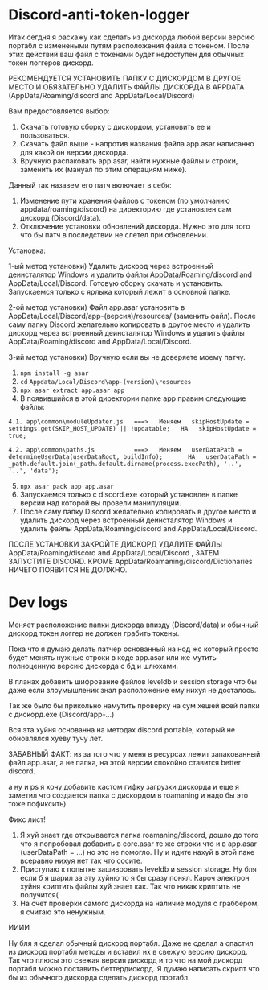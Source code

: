 # Discord-anti-token-logger

Итак сегдня я раскажу как сделать из дискорда любой версии версию портабл с изменеными путям расположения файла с токеном.
После этих действий ваш файл с токенами будет недоступен для обычных токен логгеров дискорд.

РЕКОМЕНДУЕТСЯ УСТАНОВИТЬ ПАПКУ С ДИСКОРДОМ В ДРУГОЕ МЕСТО И ОБЯЗАТЕЛЬНО УДАЛИТЬ ФАЙЛЫ ДИСКОРДА В APPDATA (AppData/Roaming/discord and AppData/Local/Discord)

Вам предостовляется выбор:
1) Скачать готовую сборку с дискордом, установить ее и пользоваться. 
2) Скачать файл выше - напротив названия файла app.asar написанно для какой он версии дискорда.
3) Вручную распаковать app.asar, найти нужные файлы и строки, заменить их (мануал по этим операциям 
ниже).

Данный так назавем его патч включает в себя:
1) Изменение пути хранения файлов с токеном (по умолчанию appdata/roaming/discord) на директорию где установлен сам дискорд (Discord/data).
2) Отключение установки обновлений дискорда. Нужно это для того что бы патч в последствии не слетел при обновлении. 

Установка:

1-ый метод установки) Удалить дискорд через встроенный деинсталятор Windows и удалить файлы AppData/Roaming/discord and AppData/Local/Discord. Готовую сборку скачать и установить. Запускаемся только с ярлыка который лежит в основной папке.

2-ой метод установки) Файл app.asar установить в AppData/Local/Discord/app-(версия)/resources/ (заменить файл). После саму папку Discord желательно копировать в другое место и удалить дискорд через встроенный деинсталятор Windows и удалить файлы AppData/Roaming/discord and AppData/Local/Discord.

3-ий метод установки) Вручную если вы не доверяете моему патчу.
  1. `npm install -g asar`
  2. `cd` `Appdata/Local/Discord\app-(version)\resources`
  3. `npx asar extract app.asar app`
  4. В появившийся в этой директории папке app правим следующие файлы:

    4.1. app\common\moduleUpdater.js   ===>   Меняем   skipHostUpdate = settings.get(SKIP_HOST_UPDATE) || !updatable;   НА   skipHostUpdate = true;

    4.2. app\common\paths.js           ===>   Меняем   userDataPath = determineUserData(userDataRoot, buildInfo);       НА   userDataPath = _path.default.join(_path.default.dirname(process.execPath), '..', '..', 'data');
  
  5. `npx asar pack app app.asar`
  6. Запускаемся только с discord.exe который установлен в папке версии над которой вы провели манипуляции.
  7. После саму папку Discord желательно копировать в другое место и удалить дискорд через встроенный деинсталятор Windows и удалить файлы AppData/Roaming/discord and AppData/Local/Discord.

ПОСЛЕ УСТАНОВКИ ЗАКРОЙТЕ ДИСКОРД УДАЛИТЕ ФАЙЛЫ AppData/Roaming/discord and AppData/Local/Discord , ЗАТЕМ ЗАПУСТИТЕ DISCORD. КРОМЕ AppData/Roamaning/discord/Dictionaries НИЧЕГО ПОЯВИТСЯ НЕ ДОЛЖНО.




















# Dev logs

Меняет расположение папки дискорда впизду (Discord/data) и обычный дискорд токен логгер не должен грабить токены.

Пока что я думаю делать патчер основанный на нод жс который просто будет менять нужные строки в коде app.asar или же мутить полноценную версию дискорда с бд и шлюхами.

В планах добавить шифрование файлов leveldb и session storage что бы даже если злоумышленик знал расположение ему нихуя не досталось.

Так же было бы прикольно намутить проверку на сум хешей всей папки с дискорд.ехе (Discord/app-...)

Вся эта хуйня основанна на методах discord portable, который не обновлялся хуеву тучу лет.

ЗАБАВНЫЙ ФАКТ: из за того что у меня в ресурсах лежит запакованный файл app.asar, а не папка, на этой версии спокойно ставится better discord.

а ну и ps я хочу добавить кастом гифку загрузки дискорда и еще я заметил что создается папка с дискордом в roamaning и надо бы это тоже пофиксить)

Фикс лист!

1) Я хуй знает где открывается папка roamaning/discord, дошло до того что я попробовал добавить в core.asar те же строки что и в app.asar (userDataPath = ...) но это не помогло.
Ну и идите нахуй в этой паке всеравно нихуя нет так что сосите.
2) Приступаю к попытке зашивровать leveldb и session storage. Ну бля если б я шарил за эту хуйню то я бы сразу понял. Кароч электрон хуйня криптить файлы хуй знает как. Так что никак криптить не получится(
3) На счет проверки самого дискорда на наличие модуля с граббером, я считаю это ненужным.

ИИИИ

Ну бля я сделал обычный дискорд портабл. Даже не сделал а спастил из дискорд портабл методы и вставил их в свежую версию дискорд. Так что плюсы это свежая версия дискорд и то что на мой дискорд портабл можно поставить беттердискорд. Я думаю написать скрипт что бы из обычного дискорда сделать дискорд портабл. 
